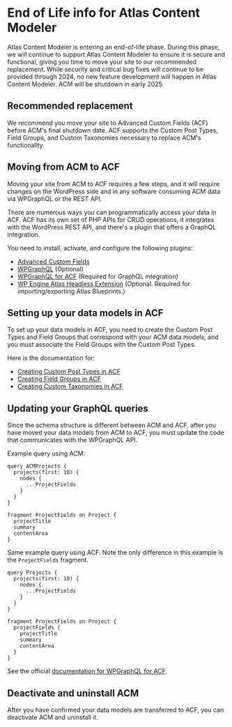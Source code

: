 #  End of Life info for Atlas Content Modeler

Atlas Content Modeler is entering an end-of-life phase. During this phase, we will continue to support Atlas Content Modeler to ensure it is secure and functional, giving you time to move your site to our recommended replacement. While security and critical bug fixes will continue to be provided through 2024, no new feature development will happen in Atlas Content Modeler. ACM will be shutdown in early 2025.

## Recommended replacement
We recommend you move your site to Advanced Custom Fields (ACF) before ACM's final shutdown date. ACF supports the Custom Post Types, Field Groups, and Custom Taxonomies necessary to replace ACM's functionality.

## Moving from ACM to ACF
Moving your site from ACM to ACF requires a few steps, and it will require changes on the WordPress side and in any software consuming ACM data via WPGraphQL or the REST API.

There are numerous ways you can programmatically access your data in ACF. ACF has its own set of PHP APIs for CRUD operations, it integrates with the WordPress REST API, and there's a plugin that offers a GraphQL integration.

You need to install, activate, and configure the following plugins:
- [Advanced Custom Fields](https://wordpress.org/plugins/advanced-custom-fields/)
- [WPGraphQL](https://wordpress.org/plugins/wp-graphql/) (Optional)
- [WPGraphQL for ACF](https://github.com/wp-graphql/wpgraphql-acf) (Required for GraphQL integration)
- [WP Engine Atlas Headless Extension](https://wp-product-info.wpesvc.net/v1/plugins/wpe-atlas-headless-extension?download) (Optional. Required for importing/exporting Atlas Blueprints.)

## Setting up your data models in ACF
To set up your data models in ACF, you need to create the Custom Post Types and Field Groups that correspond with your ACM data models, and you must associate the Field Groups with the Custom Post Types.

Here is the documentation for:
- [Creating Custom Post Types in ACF](https://www.advancedcustomfields.com/resources/registering-a-custom-post-type/)
- [Creating Field Groups in ACF](https://www.advancedcustomfields.com/resources/creating-a-field-group/)
- [Creating Custom Taxonomies in ACF](https://www.advancedcustomfields.com/resources/registering-a-custom-taxonomy/)

## Updating your GraphQL queries
Since the schema structure is different between ACM and ACF, after you have moved your data models from ACM to ACF, you must update the code that communicates with the WPGraphQL API.

Example query using ACM:
```
query ACMProjects {
  projects(first: 10) {
    nodes {
      ...ProjectFields
    }
  }
}

fragment ProjectFields on Project {
  projectTitle
  summary
  contentArea
}
```

Same example query using ACF. Note the only difference in this example is the `ProjectFields` fragment.
```
query Projects {
  projects(first: 10) {
    nodes {
      ...ProjectFields
    }
  }
}

fragment ProjectFields on Project {
  projectFields {
    projectTitle
    summary
    contentArea
  }
}
```

See the official [documentation for WPGraphQL for ACF](https://github.com/wp-graphql/wpgraphql-acf/tree/main/docs).



## Deactivate and uninstall ACM
After you have confirmed your data models are transferred to ACF, you can deactivate ACM and uninstall it.
